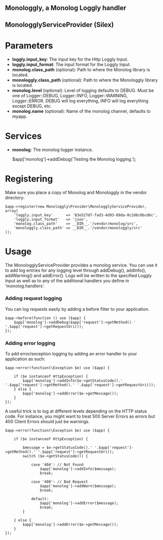 Monologgly, a Monolog Loggly handler
------------------------------------


MonologglyServiceProvider (Silex)
---------------------------------

Parameters
==========

- **loggly.input_key**: The input key for the Http Loggly Input. 
- **loggly.input_format**: The input format for the Loggly Input.
- **monolog.class_path** (optional): Path to where the Monolog library is located.
- **monologgly.class_path** (optional): Path to where the Monologgly library is located.
- **monolog.level** (optional): Level of logging defaults to DEBUG. Must be one
  of Logger::DEBUG, Logger::INFO, Logger::WARNING, Logger::ERROR. DEBUG will log
  everything, INFO will log everything except DEBUG, etc.
- **monolog.name** (optional): Name of the monolog channel, defaults to myapp.


Services
========

- **monolog**: The monolog logger instance.

    $app['monolog']->addDebug('Testing the Monolog logging.');


Registering
===========

Make sure you place a copy of Monolog and Monologgly in the vendor directory:

	$app->register(new Monologgly\Provider\MonologglyServiceProvider, array(
	    'loggly.input_key'      => '83e527d7-fad3-4d93-89da-0c2d8c0bcd6c',
	    'loggly.input_format'   => 'json',
	    'monolog.class_path'    => __DIR__.'/vendor/monolog/src',
	    'monologgly.class_path' => __DIR__.'/vendor/monologgly/src'
	));


Usage
=====

The MonologglyServiceProvider provides a monolog service. You can use it to add
log entries for any logging level through addDebug(), addInfo(), addWarning()
and addError(). Logs will be written to the specified Loggly Input as well as
to any of the additional handlers you define in 'monolog.handlers'. 

### Adding request logging ###

You can log requests easily by adding a before filter to your application. 

	$app->before(function () use ($app) {
        $app['monolog']->addDebug($app['request']->getMethod().' '.$app['request']->getRequestUri());
    });

### Adding error logging ###

To add error/exception logging by adding an error handler to your application
as such:

	$app->error(function(\Exception $e) use ($app) {
	    
	    if ($e instanceof HttpException) {
	        $app['monolog']->addInfo($e->getStatusCode().' '.$app['request']->getMethod().' '.$app['request']->getRequestUri());
	    } else {
		    $app['monolog']->addError($e->getMessage());
	    }
	});
	
A useful trick is to log at different levels depending on the HTTP status code.
For instance, you might want to treat 500 Server Errors as errors but 400
Client Errors should just be warnings.

	$app->error(function(\Exception $e) use ($app) {
	    
	    if ($e instanceof HttpException) {
	    
	    	$message = $e->getStatusCode().' '.$app['request']->getMethod().' '.$app['request']->getRequestUri();
	   		switch ($e->getStatusCode()) {
	   		    
	   		    case '404': // Not Found
	   		        $app['monolog']->addInfo($message);
	   		        break;
	   		        
	   		    case '400': // Bad Request
	   		        $app['monolog']->addWarn($message);
	   		        break;
	   		        
	   		    default:
	   		        $app['monolog']->addError($message);
	   		        break;
	   		}
	   		
	    } else {
    	    $app['monolog']->addError($e->getMessage());
	    }
	});
